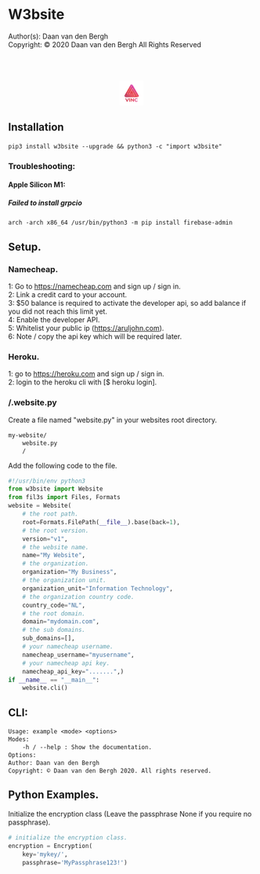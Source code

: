 # W3bsite
Author(s):  Daan van den Bergh<br>
Copyright:  © 2020 Daan van den Bergh All Rights Reserved<br>
<br>
<br>
<br>
<p align="center">
  <img src="https://raw.githubusercontent.com/vandenberghinc/public-storage/master/vandenberghinc/icon/icon.png" alt="Bergh-Encryption" width="50"/>
</p>

## Installation
	pip3 install w3bsite --upgrade && python3 -c "import w3bsite"
### Troubleshooting:
#### Apple Silicon M1:
##### Failed to install grpcio
	arch -arch x86_64 /usr/bin/python3 -m pip install firebase-admin

## Setup.

### Namecheap.
1: Go to https://namecheap.com and sign up / sign in.  <br>
2: Link a credit card to your account. <br>
3: $50 balance is required to activate the developer api, so add balance if you did not reach this limit yet. <br>
4: Enable the developer API. <br>
5: Whitelist your public ip (https://aruljohn.com). <br>
6: Note / copy the api key which will be required later. <br>

### Heroku.
1: go to https://heroku.com and sign up / sign in.  <br>
2: login to the heroku cli with [$ heroku login]. <br>

### /.website.py
Create a file named "website.py" in your websites root directory.
	
	my-website/
		website.py
		/

Add the following code to the file.
```python
#!/usr/bin/env python3
from w3bsite import Website
from fil3s import Files, Formats
website = Website(
	# the root path.
	root=Formats.FilePath(__file__).base(back=1),
	# the root version.
	version="v1",
	# the website name.
	name="My Website",
	# the organization.
	organization="My Business",
	# the organization unit.
	organization_unit="Information Technology",
	# the organization country code.
	country_code="NL",
	# the root domain.
	domain="mydomain.com",
	# the sub domains.
	sub_domains=[],
	# your namecheap username.
	namecheap_username="myusername",
	# your namecheap api key.
	namecheap_api_key=".......",)
if __name__ == "__main__":
	website.cli()
```

## CLI:
	Usage: example <mode> <options> 
	Modes:
	    -h / --help : Show the documentation.
	Options:
	Author: Daan van den Bergh 
	Copyright: © Daan van den Bergh 2020. All rights reserved.

## Python Examples.

Initialize the encryption class (Leave the passphrase None if you require no passphrase).
```python
# initialize the encryption class.
encryption = Encryption(
	key='mykey/',
	passphrase='MyPassphrase123!')
```
